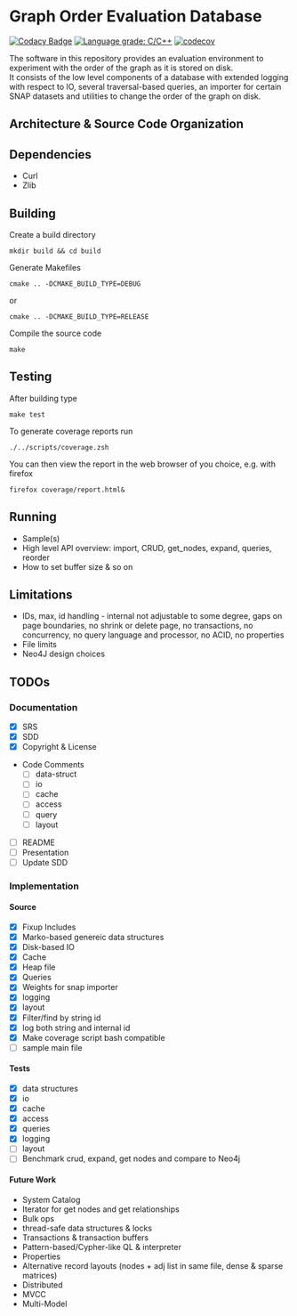 # Graph Order Evaluation Database
[![Codacy Badge](https://app.codacy.com/project/badge/Grade/db98dfa832514fecb1829fd2aab68728)](https://www.codacy.com/gh/SomeUserName1/master/dashboard?utm_source=github.com&amp;utm_medium=referral&amp;utm_content=SomeUserName1/master&amp;utm_campaign=Badge_Grade)  [![Language grade: C/C++](https://img.shields.io/lgtm/grade/cpp/g/SomeUserName1/master.svg?logo=lgtm&logoWidth=18)](https://lgtm.com/projects/g/SomeUserName1/master/context:cpp) [![codecov](https://codecov.io/gh/SomeUserName1/master/branch/main/graph/badge.svg?token=YIBICJOF1R)](https://codecov.io/gh/SomeUserName1/master) 

The software in this repository provides an evaluation environment to experiment with the order of the graph as it is stored on disk.  
It consists of the low level components of a database with extended logging with respect to IO, several traversal-based queries, an importer for certain SNAP datasets and  utilities to change the order of the graph on disk.

## Architecture \& Source Code Organization


## Dependencies
- Curl
- Zlib



## Building
Create a build directory
```
mkdir build && cd build
```
Generate Makefiles
```
cmake .. -DCMAKE_BUILD_TYPE=DEBUG
```
or
```
cmake .. -DCMAKE_BUILD_TYPE=RELEASE
```
Compile the source code 
```
make
```

## Testing
After building type 
```
make test
```
To generate coverage reports run
```
./../scripts/coverage.zsh
```
You can then view the report in the web browser of you choice, e.g. with firefox
```
firefox coverage/report.html&
```

## Running
- Sample(s)
- High level API overview: import, CRUD, get_nodes, expand, queries, reorder
- How to set buffer size & so on

## Limitations
- IDs, max, id handling - internal not adjustable to some degree, gaps on page boundaries, no shrink or delete page, no transactions, no concurrency, no query language and processor, no ACID, no properties
- File limits
- Neo4J design choices


## TODOs
### Documentation 
- [x] SRS
- [x] SDD
- [x] Copyright & License
- Code Comments
    - [ ] data-struct
    - [ ] io
    - [ ] cache
    - [ ] access
    - [ ] query
    - [ ] layout
- [ ] README
- [ ] Presentation
- [ ] Update SDD

### Implementation
#### Source
- [x] Fixup Includes
- [x] Marko-based genereic data structures
- [x] Disk-based IO
- [x] Cache
- [x] Heap file
- [x] Queries 
- [x] Weights for snap importer
- [x] logging
- [x] layout 
- [x] Filter/find by string id
- [x] log both string and internal id
- [x] Make coverage script bash compatible
- [ ] sample main file

#### Tests
- [x] data structures
- [x] io
- [x] cache
- [x] access  
- [x] queries  
- [x] logging
- [ ] layout 
- [ ] Benchmark crud, expand, get nodes and compare to Neo4j

#### Future Work
  - System Catalog 
  - Iterator for get nodes and get relationships
  - Bulk ops
  - thread-safe data structures & locks
  - Transactions & transaction buffers
  - Pattern-based/Cypher-like QL & interpreter
  - Properties
  - Alternative record layouts (nodes + adj list in same file, dense & sparse matrices)
  - Distributed
  - MVCC 
  - Multi-Model

